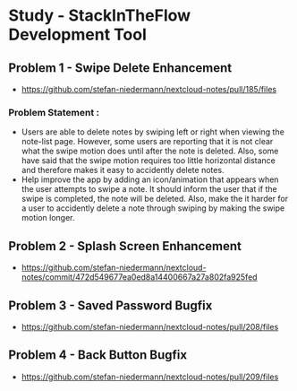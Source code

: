 # Study - StackInTheFlow Development Tool

## Problem 1 - Swipe Delete Enhancement
 - https://github.com/stefan-niedermann/nextcloud-notes/pull/185/files

### Problem Statement :
 - Users are able to delete notes by swiping left or right when viewing the note-list page. However, some users are reporting that it is not clear what the swipe motion does until after the note is deleted. Also, some have said that the swipe motion requires too little horizontal distance and therefore makes it easy to accidently delete notes.
 - Help improve the app by adding an icon/animation that appears when the user attempts to swipe a note. It should inform the user that if the swipe is completed, the note will be deleted. Also, make the it harder for a user to accidently delete a note through swiping by making the swipe motion longer. 

## Problem 2 - Splash Screen Enhancement
 - https://github.com/stefan-niedermann/nextcloud-notes/commit/472d549677ea0ed8a14400667a27a802fa925fed

## Problem 3 - Saved Password Bugfix
 - https://github.com/stefan-niedermann/nextcloud-notes/pull/208/files

## Problem 4 - Back Button Bugfix
 - https://github.com/stefan-niedermann/nextcloud-notes/pull/209/files
